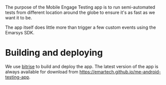 The purpose of the Mobile Engage Testing app is to run semi-automated tests from different location around the globe to ensure it's as fast as we want it to be.

The app itself does little more than trigger a few custom events using the Emarsys SDK.

# Building and deploying

We use [bitrise](https://app.bitrise.io/app/af52e2655ea828a9) to build and deploy the app. The latest version of the app is always available for download from https://emartech.github.io/me-android-testing-app.
